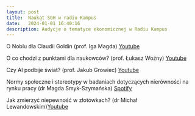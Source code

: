 ```yaml
---
layout: post
title:  Naukąt SGH w radiu Kampus
date:   2024-01-01 16:40:16
description: Audycje o tematyce ekonomicznej w Radiu Kampus
---
```


O Noblu dla Claudii Goldin (prof. Iga Magda) [Youtube](https://youtu.be/AKr5lw1BK0M?feature=shared)

O co chodzi z punktami dla naukowców? (prof. Łukasz Woźny) [Youtube](https://www.youtube.com/watch?v=d3pxOM_vd58)

Czy AI podbije świat? (prof. Jakub Growiec) [Youtube](https://www.youtube.com/watch?v=JfKhufx13P8)

Normy społeczne i stereotypy w badaniach dotyczących nierówności na rynku pracy (dr Magda Smyk-Szymańska) [Spotify](https://open.spotify.com/episode/0oHnXcFTJxoOdXyI7Cblel)

Jak zmierzyć niepewność w złotówkach? (dr Michał Lewandowskim)[Youtube](https://www.youtube.com/watch?v=YwDuiC9OnZ4)





  
